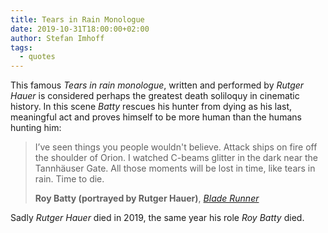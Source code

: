 ```yaml
---
title: Tears in Rain Monologue
date: 2019-10-31T18:00:00+02:00
author: Stefan Imhoff
tags:
  - quotes
---
```


This famous _Tears in rain monologue_, written and performed by _Rutger Hauer_ is considered perhaps the greatest death soliloquy in cinematic history. In this scene _Batty_ rescues his hunter from dying as his last, meaningful act and proves himself to be more human than the humans hunting him:

> I’ve seen things you people wouldn't believe. Attack ships on fire off the shoulder of Orion. I watched C-beams glitter in the dark near the Tannhäuser Gate. All those moments will be lost in time, like tears in rain. Time to die.
>
> **Roy Batty (portrayed by Rutger Hauer)**, _[Blade Runner](https://www.themoviedb.org/movie/78-blade-runner)_

Sadly _Rutger Hauer_ died in 2019, the same year his role _Roy Batty_ died.
